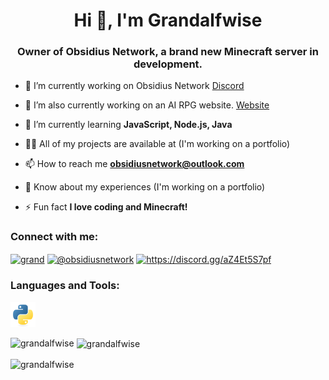 <h1 align="center">Hi 👋, I'm Grandalfwise</h1>
<h3 align="center">Owner of Obsidius Network, a brand new Minecraft server in development.</h3>

- 🔭 I’m currently working on Obsidius Network [Discord](https://discord.gg/aZ4Et5S7pf)

- 🔭 I’m also currently working on an AI RPG website. [Website](https://rpg.obsidiusnet.au)

- 🌱 I’m currently learning **JavaScript, Node.js, Java**

- 👨‍💻 All of my projects are available at (I'm working on a portfolio)

- 📫 How to reach me **obsidiusnetwork@outlook.com**

- 📄 Know about my experiences (I'm working on a portfolio)

- ⚡ Fun fact **I love coding and Minecraft!**

<h3 align="left">Connect with me:</h3>
<p align="left">
<a href="https://stackoverflow.com/users/grand" target="blank"><img align="center" src="https://raw.githubusercontent.com/rahuldkjain/github-profile-readme-generator/master/src/images/icons/Social/stack-overflow.svg" alt="grand" height="30" width="40" /></a>
<a href="https://www.youtube.com/c/@obsidiusnetwork" target="blank"><img align="center" src="https://raw.githubusercontent.com/rahuldkjain/github-profile-readme-generator/master/src/images/icons/Social/youtube.svg" alt="@obsidiusnetwork" height="30" width="40" /></a>
<a href="https://discord.gg/https://discord.gg/aZ4Et5S7pf" target="blank"><img align="center" src="https://raw.githubusercontent.com/rahuldkjain/github-profile-readme-generator/master/src/images/icons/Social/discord.svg" alt="https://discord.gg/aZ4Et5S7pf" height="30" width="40" /></a>
</p>

<h3 align="left">Languages and Tools:</h3>
<p align="left"> <a href="https://www.python.org" target="_blank" rel="noreferrer"> <img src="https://raw.githubusercontent.com/devicons/devicon/master/icons/python/python-original.svg" alt="python" width="40" height="40"/> </a> </p>

<p><img align="left" src="https://github-readme-stats.vercel.app/api/top-langs?username=grandalfwise&show_icons=true&locale=en&layout=compact" alt="grandalfwise" /></p>

<p>&nbsp;<img align="center" src="https://github-readme-stats.vercel.app/api?username=grandalfwise&show_icons=true&locale=en" alt="grandalfwise" /></p>

<p><img align="center" src="https://github-readme-streak-stats.herokuapp.com/?user=grandalfwise&" alt="grandalfwise" /></p>
